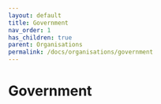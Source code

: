 ```yaml
---
layout: default
title: Government
nav_order: 1
has_children: true
parent: Organisations
permalink: /docs/organisations/government
---
```


# Government